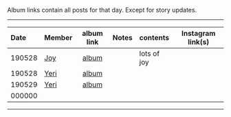 Album links contain all posts for that day. Except for story updates.

***

| Date   | Member         | album link                            | Notes                 | contents      | Instagram link(s) |
|:-      |:-              |:-:                                    |:-                     |:-             |:-:                |
| 190528 | [Joy][jy]      | [album](https://imgur.com/a/6CYipam)  |                       | lots of joy   |                   |
| 190528 | [Yeri][yr]     | [album](https://imgur.com/a/pd3JiJw)  |                       |               |                   |
| 190529 | [Yeri][yr]     | [album](https://imgur.com/a/COIzgEY)  |                       |               |                   |
| 000000 |                |                                       |                       |               |                   |

***

[jy]:https://www.instagram.com/_imyour_joy/
[yr]:https://www.instagram.com/yerimiese/
[ks]:https://www.instagram.com/hi_sseulgi/
[wd]:https://www.instagram.com/todayis_wendy/
[ir]:https://www.instagram.com/renebaebae/